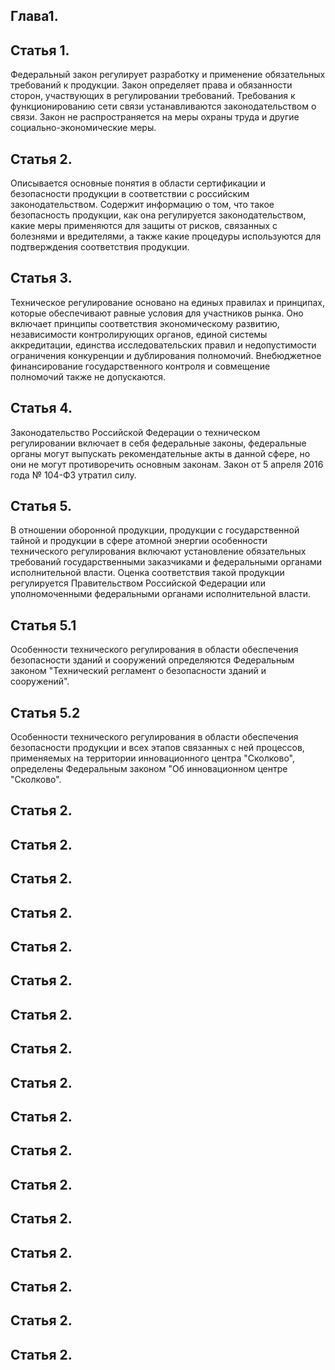 ## Глава1.
## Статья 1.
Федеральный закон регулирует разработку и применение обязательных требований к продукции. Закон определяет права и обязанности сторон, участвующих в регулировании требований. Требования к функционированию сети связи устанавливаются законодательством о связи. Закон не распространяется на меры охраны труда и другие социально-экономические меры.

## Статья 2.
Описывается основные понятия в области сертификации и безопасности продукции в соответствии с российским законодательством. Содержит информацию о том, что такое безопасность продукции, как она регулируется законодательством, какие меры применяются для защиты от рисков, связанных с болезнями и вредителями, а также какие процедуры используются для подтверждения соответствия продукции.
## Статья 3.
Техническое регулирование основано на единых правилах и принципах, которые обеспечивают равные условия для участников рынка. Оно включает принципы соответствия экономическому развитию, независимости контролирующих органов, единой системы аккредитации, единства исследовательских правил и недопустимости ограничения конкуренции и дублирования полномочий. Внебюджетное финансирование государственного контроля и совмещение полномочий также не допускаются.
## Статья 4.
Законодательство Российской Федерации о техническом регулировании включает в себя федеральные законы, федеральные органы могут выпускать рекомендательные акты в данной сфере, но они не могут противоречить основным законам. Закон от 5 апреля 2016 года № 104-ФЗ утратил силу.
## Статья 5.
В отношении оборонной продукции, продукции с государственной тайной и продукции в сфере атомной энергии особенности технического регулирования включают установление обязательных требований государственными заказчиками и федеральными органами исполнительной власти. Оценка соответствия такой продукции регулируется Правительством Российской Федерации или уполномоченными федеральными органами исполнительной власти.

## Статья 5.1
Особенности технического регулирования в области обеспечения безопасности зданий и сооружений определяются Федеральным законом "Технический регламент о безопасности зданий и сооружений".
## Статья 5.2
Особенности технического регулирования в области обеспечения безопасности продукции и всех этапов связанных с ней процессов, применяемых на территории инновационного центра "Сколково", определены Федеральным законом "Об инновационном центре "Сколково".
## Статья 2.
## Статья 2.
## Статья 2.
## Статья 2.
## Статья 2.
## Статья 2.
## Статья 2.
## Статья 2.
## Статья 2.
## Статья 2.
## Статья 2.
## Статья 2.
## Статья 2.
## Статья 2.
## Статья 2.
## Статья 2.
## Статья 2.





